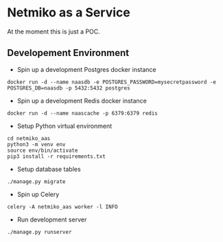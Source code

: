 # Netmiko as a Service

At the moment this is just a POC.

## Developement Environment

* Spin up a development Postgres docker instance
```
docker run -d --name naasdb -e POSTGRES_PASSWORD=mysecretpassword -e POSTGRES_DB=naasdb -p 5432:5432 postgres
```
* Spin up a development Redis docker instance
```
docker run -d --name naascache -p 6379:6379 redis
```
* Setup Python virtual environment
```
cd netmiko_aas
python3 -m venv env
source env/bin/activate
pip3 install -r requirements.txt
```
* Setup database tables
```
./manage.py migrate
```
* Spin up Celery
```
celery -A netmiko_aas worker -l INFO
```
* Run development server
```
./manage.py runserver
```
